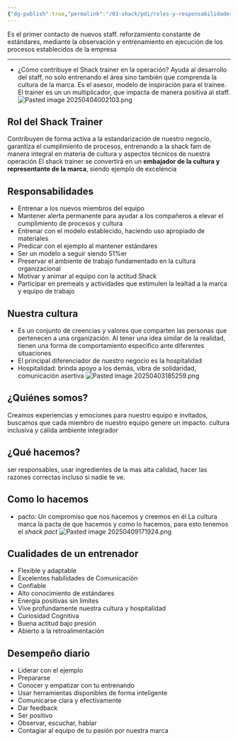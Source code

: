 ```yaml
---
{"dg-publish":true,"permalink":"/03-shack/pdi/roles-y-responsabilidades/"}
---
```



Es el primer contacto de nuevos staff.
reforzamiento constante de estándares, mediante la observación y entrenamiento en ejecución de los procesos establecidos de la empresa 

--- 
- ¿Cómo contribuye el Shack trainer en la operación?
	Ayuda al desarrollo del staff, no solo entrenando el área sino también que comprenda la cultura de la marca. Es el asesor, modelo de inspiración para el trainee. El trainer es un un multiplicador, que impacta de manera positiva al staff. 
![Pasted image 20250404002103.png](/img/user/03%20Shack/SRC/Pasted%20image%2020250404002103.png)
## Rol del Shack Trainer
Contribuyen de forma activa a la estandarización de nuestro negocio, garantiza el cumplimiento de procesos, entrenando a la shack fam de manera integral en materia de cultura y aspectos técnicos de nuestra operación
El shack trainer se convertirá en un **embajador de la cultura y representante de la marca**, siendo ejemplo de excelencia 
## Responsabilidades 
- Entrenar a los nuevos miembros del equipo 
- Mantener alerta permanente para ayudar a los compañeros a elevar el cumplimiento de procesos y cultura
- Entrenar con el modelo establecido, haciendo uso apropiado de materiales
- Predicar con el ejemplo al mantener estándares 
- Ser un modelo a seguir siendo 51%er 
- Preservar el ambiente de trabajo fundamentado en la cultura organizacional 
- Motivar y animar al equipo con la actitud Shack 
- Participar en premeals y actividades que estimulen la lealtad a la marca y equipo de trabajo
## Nuestra cultura
- Es un conjunto de creencias y valores que comparten las personas que pertenecen a una organización. Al tener una idea similar de la realidad, tienen una forma de comportamiento especifico ante diferentes situaciones
- El principal diferenciador de nuestro negocio es la hospitalidad
- Hospitalidad: brinda apoyo a los demás, vibra de solidaridad, comunicación asertiva 
![Pasted image 20250403185259.png](/img/user/03%20Shack/SRC/Pasted%20image%2020250403185259.png)
## ¿Quiénes somos?
Creamos experiencias y emociones para nuestro equipo e invitados, buscamos que cada miembro de nuestro equipo genere un impacto. cultura inclusiva y cálida ambiente integrador
## ¿Qué hacemos?
ser responsables, usar ingredientes de la mas alta calidad, hacer las razones correctas incluso si nadie te ve.
## Como lo hacemos 
- pacto: Un compromiso que nos hacemos y creemos en él
La cultura marca la pacta de que hacemos y como lo hacemos, para esto tenemos el *shack pact* 
![Pasted image 20250409171924.png](/img/user/03%20Shack/SRC/Pasted%20image%2020250409171924.png)
## Cualidades de un entrenador 
- Flexible y adaptable 
- Excelentes habilidades de Comunicación
- Confiable 
- Alto conocimiento de estándares 
- Energía positivas sin limites 
- Vive profundamente nuestra cultura y hospitalidad
- Curiosidad Cognitiva 
- Buena actitud bajo presión 
- Abierto a la retroalimentación 
## Desempeño diario 
- Liderar con el ejemplo 
- Prepararse
- Conocer y empatizar con tu entrenando 
- Usar herramientas disponibles de forma inteligente 
- Comunicarse clara y efectivamente 
- Dar feedback 
- Ser positivo 
- Observar, escuchar, hablar 
- Contagiar al equipo de tu pasión por nuestra marca
